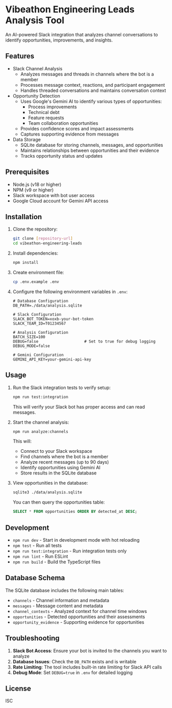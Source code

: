 # Vibeathon Engineering Leads Analysis Tool

An AI-powered Slack integration that analyzes channel conversations to identify opportunities, improvements, and insights.

## Features

- Slack Channel Analysis
  - Analyzes messages and threads in channels where the bot is a member
  - Processes message context, reactions, and participant engagement
  - Handles threaded conversations and maintains conversation context
- Opportunity Detection
  - Uses Google's Gemini AI to identify various types of opportunities:
    - Process improvements
    - Technical debt
    - Feature requests
    - Team collaboration opportunities
  - Provides confidence scores and impact assessments
  - Captures supporting evidence from messages
- Data Storage
  - SQLite database for storing channels, messages, and opportunities
  - Maintains relationships between opportunities and their evidence
  - Tracks opportunity status and updates

## Prerequisites

- Node.js (v18 or higher)
- NPM (v9 or higher)
- Slack workspace with bot user access
- Google Cloud account for Gemini API access

## Installation

1. Clone the repository:
   ```bash
   git clone [repository-url]
   cd vibeathon-engineering-leads
   ```

2. Install dependencies:
   ```bash
   npm install
   ```

3. Create environment file:
   ```bash
   cp .env.example .env
   ```

4. Configure the following environment variables in `.env`:
   ```
   # Database Configuration
   DB_PATH=./data/analysis.sqlite

   # Slack Configuration
   SLACK_BOT_TOKEN=xoxb-your-bot-token
   SLACK_TEAM_ID=T01234567

   # Analysis Configuration
   BATCH_SIZE=100
   DEBUG=false                    # Set to true for debug logging
   DEBUG_MODE=false

   # Gemini Configuration
   GEMINI_API_KEY=your-gemini-api-key
   ```

## Usage

1. Run the Slack integration tests to verify setup:
   ```bash
   npm run test:integration
   ```
   This will verify your Slack bot has proper access and can read messages.

2. Start the channel analysis:
   ```bash
   npm run analyze:channels
   ```
   This will:
   - Connect to your Slack workspace
   - Find channels where the bot is a member
   - Analyze recent messages (up to 90 days)
   - Identify opportunities using Gemini AI
   - Store results in the SQLite database

3. View opportunities in the database:
   ```bash
   sqlite3 ./data/analysis.sqlite
   ```
   You can then query the opportunities table:
   ```sql
   SELECT * FROM opportunities ORDER BY detected_at DESC;
   ```

## Development

- `npm run dev` - Start in development mode with hot reloading
- `npm test` - Run all tests
- `npm run test:integration` - Run integration tests only
- `npm run lint` - Run ESLint
- `npm run build` - Build the TypeScript files

## Database Schema

The SQLite database includes the following main tables:
- `channels` - Channel information and metadata
- `messages` - Message content and metadata
- `channel_contexts` - Analyzed context for channel time windows
- `opportunities` - Detected opportunities and their assessments
- `opportunity_evidence` - Supporting evidence for opportunities

## Troubleshooting

1. **Slack Bot Access**: Ensure your bot is invited to the channels you want to analyze
2. **Database Issues**: Check the `DB_PATH` exists and is writable
3. **Rate Limiting**: The tool includes built-in rate limiting for Slack API calls
4. **Debug Mode**: Set `DEBUG=true` in `.env` for detailed logging

## License

ISC 